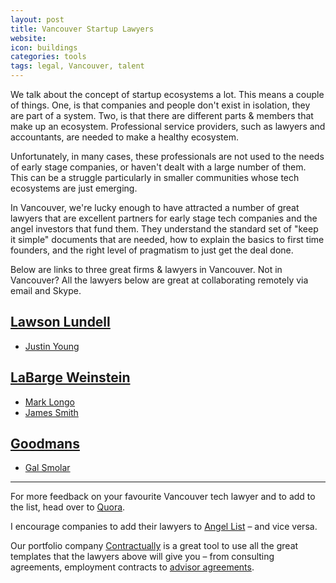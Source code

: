 ```yaml
---
layout: post
title: Vancouver Startup Lawyers
website: 
icon: buildings
categories: tools
tags: legal, Vancouver, talent
---
```

We talk about the concept of startup ecosystems a lot. This means a couple of things. One, is that companies and people don't exist in isolation, they are part of a system. Two, is that there are different parts & members that make up an ecosystem. Professional service providers, such as lawyers and accountants, are needed to make a healthy ecosystem.

Unfortunately, in many cases, these professionals are not used to the needs of early stage companies, or haven't dealt with a large number of them. This can be a struggle particularly in smaller communities whose tech ecosystems are just emerging.

In Vancouver, we're lucky enough to have attracted a number of great lawyers that are excellent partners for early stage tech companies and the angel investors that fund them. They understand the standard set of "keep it simple" documents that are needed, how to explain the basics to first time founders, and the right level of pragmatism to just get the deal done.

Below are links to three great firms & lawyers in Vancouver. Not in Vancouver? All the lawyers below are great at collaborating remotely via email and Skype.

## [Lawson Lundell][ll]
<!-- ![Lawson Lundell](/images/logos/lawsonlundell.png) -->

* [Justin Young]

## [LaBarge Weinstein][lw]
<!-- ![LaBarge Weinstein](/images/logos/labargeweinstein.png) -->

* [Mark Longo]
* [James Smith]

## [Goodmans][gm]
<!-- ![Goodmans](/images/logos/goodmans.png) -->

* [Gal Smolar]

<hr />

For more feedback on your favourite Vancouver tech lawyer and to add to the list, head over to [Quora](http://www.quora.com/Startups-in-Vancouver/Who-are-the-best-startup-lawyers-in-Vancouver).

I encourage companies to add their lawyers to [Angel List] – and vice versa.

Our portfolio company [Contractually] is a great tool to use all the great templates that the lawyers above will give you – from consulting agreements, employment contracts to [advisor agreements](http://fullstack.ca/tools/courting-advisors-founders-guide).

<!-- Markdown footer links -->
[Contractually]:http://www.contractual.ly/
[ll]:http://www.lawsonlundell.com/
[lw]:http://www.lwlaw.com/
[gm]:http://www.goodmans.ca/
[Justin Young]:https://angel.co/justin-young-1
[Gal Smolar]:https://angel.co/galsmolar
[Mark Longo]:https://angel.co/marklongo
[James Smith]:https://angel.co/james-smith-4
[Rubsun Ho]:https://angel.co/rubsun-ho
[Angel List]:http://angel.co


